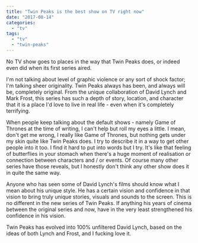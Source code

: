 ```yaml
---
title: "Twin Peaks is the best show on TV right now"
date: "2017-08-14"
categories: 
  - "tv"
tags: 
  - "tv"
  - "twin-peaks"
---
```


No TV show goes to places in the way that Twin Peaks does, or indeed even did when its first series aired.

I'm not talking about level of graphic violence or any sort of shock factor; I'm talking sheer originality. Twin Peaks always has been, and always will be, completely original. From the unique collaboration of David Lynch and Mark Frost, this series has such a depth of story, location, and character that it is a place I'd love to live in real life - even when it's completely terrifying.

When people keep talking about the default shows - namely Game of Thrones at the time of writing, I can't help but roll my eyes a little. I mean, don't get me wrong, I really like Game of Thrones, but nothing gets under my skin quite like Twin Peaks does. I try to describe it in a way to get other people into it too. I find it hard to put into words but I try. It's like that feeling of butterflies in your stomach when there's a huge moment of realisation or connection between characters and / or events. Of course many other series have those reveals, but I honestly don't think any other show does it in quite the same way.

Anyone who has seen some of David Lynch's films should know what I mean about his unique style. He has a certain vision and confidence in that vision to bring truly unique stories, visuals and sounds to the screen. This is no different in the new series of Twin Peaks. If anything his years of cinema between the original series and now, have in the very least strengthened his confidence in his vision.

Twin Peaks has evolved into 100% unfiltered David Lynch, based on the ideas of both Lynch and Frost, and I fucking love it.

